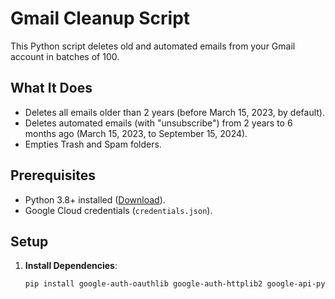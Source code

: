 # Gmail Cleanup Script

This Python script deletes old and automated emails from your Gmail account in batches of 100.

## What It Does
- Deletes all emails older than 2 years (before March 15, 2023, by default).
- Deletes automated emails (with "unsubscribe") from 2 years to 6 months ago (March 15, 2023, to September 15, 2024).
- Empties Trash and Spam folders.

## Prerequisites
- Python 3.8+ installed ([Download](https://www.python.org/downloads/)).
- Google Cloud credentials (`credentials.json`).

## Setup
1. **Install Dependencies**:
   ```bash
   pip install google-auth-oauthlib google-auth-httplib2 google-api-python-client
